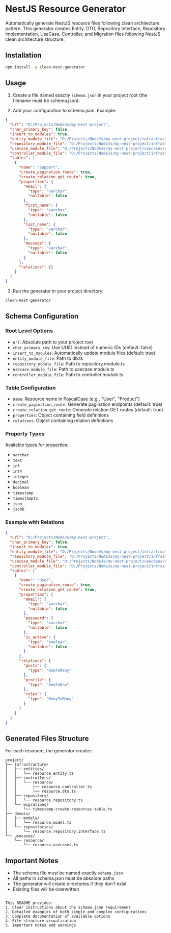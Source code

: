 # NestJS Resource Generator

Automatically generate NestJS resource files following clean architecture pattern. This generator creates Entity, DTO, Repository Interface, Repository Implementation, UseCase, Controller, and Migration files following NestJS clean architecture structure.

## Installation

```bash
npm install -g clean-nest-generator
```

## Usage

1. Create a file named exactly `schema.json` in your project root (the filename must be schema.json):

2. Add your configuration to schema.json. Example:

```json
{
  "url": "D:/Projects/NodeJs/my-nest-project",
  "char_primary_key": false,
  "insert_to_modules": true,
  "entity_module_file": "D:/Projects/NodeJs/my-nest-project/infrastructure/entities/db.ts",
  "repository_module_file": "D:/Projects/NodeJs/my-nest-project/infrastructure/repository/repository.module.ts",
  "usecase_module_file": "D:/Projects/NodeJs/my-nest-project/usecases/usecase.module.ts",
  "controller_module_file": "D:/Projects/NodeJs/my-nest-project/infrastructure/controllers/controller.module.ts",
  "tables": [
    {
      "name": "Support",
      "create_pagination_route": true,
      "create_relation_get_route": true,
      "properties": {
        "email": {
          "type": "varchar",
          "nullable": false
        },
        "first_name": {
          "type": "varchar",
          "nullable": false
        },
        "last_name": {
          "type": "varchar",
          "nullable": false
        },
        "message": {
          "type": "varchar",
          "nullable": false
        }
      },
      "relations": {}
    }
  ]
}
```

3. Run the generator in your project directory:

```bash
clean-nest-generator
```

## Schema Configuration

### Root Level Options

- `url`: Absolute path to your project root
- `char_primary_key`: Use UUID instead of numeric IDs (default: false)
- `insert_to_modules`: Automatically update module files (default: true)
- `entity_module_file`: Path to db.ts
- `repository_module_file`: Path to repository.module.ts
- `usecase_module_file`: Path to usecase.module.ts
- `controller_module_file`: Path to controller.module.ts

### Table Configuration

- `name`: Resource name in PascalCase (e.g., "User", "Product")
- `create_pagination_route`: Generate pagination endpoints (default: true)
- `create_relation_get_route`: Generate relation GET routes (default: true)
- `properties`: Object containing field definitions
- `relations`: Object containing relation definitions

### Property Types

Available types for properties:

- `varchar`
- `text`
- `int`
- `int4`
- `integer`
- `decimal`
- `boolean`
- `timestamp`
- `timestamptz`
- `json`
- `jsonb`

### Example with Relations

```json
{
  "url": "D:/Projects/NodeJs/my-nest-project",
  "char_primary_key": false,
  "insert_to_modules": true,
  "entity_module_file": "D:/Projects/NodeJs/my-nest-project/infrastructure/entities/db.ts",
  "repository_module_file": "D:/Projects/NodeJs/my-nest-project/infrastructure/repository/repository.module.ts",
  "usecase_module_file": "D:/Projects/NodeJs/my-nest-project/usecases/usecase.module.ts",
  "controller_module_file": "D:/Projects/NodeJs/my-nest-project/infrastructure/controllers/controller.module.ts",
  "tables": [
    {
      "name": "User",
      "create_pagination_route": true,
      "create_relation_get_route": true,
      "properties": {
        "email": {
          "type": "varchar",
          "nullable": false
        },
        "password": {
          "type": "varchar",
          "nullable": false
        },
        "is_active": {
          "type": "boolean",
          "nullable": false
        }
      },
      "relations": {
        "posts": {
          "type": "OneToMany"
        },
        "profile": {
          "type": "OneToOne"
        },
        "roles": {
          "type": "ManyToMany"
        }
      }
    }
  ]
}
```

## Generated Files Structure

For each resource, the generator creates:

```
project/
├── infrastructure/
│   ├── entities/
│   │   └── resource.entity.ts
│   ├── controllers/
│   │   └── resource/
│   │       ├── resource.controller.ts
│   │       └── resource.dto.ts
│   ├── repository/
│   │   └── resource.repository.ts
│   └── migrations/
│       └── timestamp-create-resources-table.ts
├── domain/
│   ├── models/
│   │   └── resource.model.ts
│   └── repositories/
│       └── resource.repository.interface.ts
└── usecases/
    └── resource/
        └── resource.usecases.ts
```

## Important Notes

- The schema file must be named exactly `schema.json`
- All paths in schema.json must be absolute paths
- The generator will create directories if they don't exist
- Existing files will be overwritten

```

This README provides:
1. Clear instructions about the schema.json requirement
2. Detailed examples of both simple and complex configurations
3. Complete documentation of available options
4. File structure visualization
5. Important notes and warnings
```
